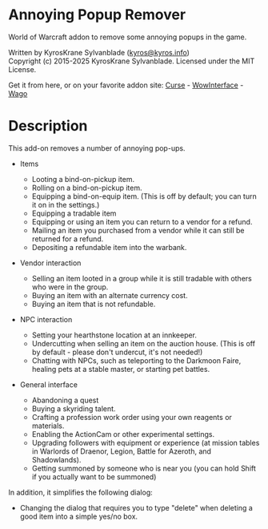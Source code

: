 # Annoying Popup Remover
World of Warcraft addon to remove some annoying popups in the game.

Written by KyrosKrane Sylvanblade (kyros@kyros.info)  
Copyright (c) 2015-2025 KyrosKrane Sylvanblade. Licensed under the MIT License.

Get it from here, or on your favorite addon site: [Curse](https://www.curseforge.com/wow/addons/annoying-pop-up-remover) - [WowInterface](https://www.wowinterface.com/downloads/info23631-AnnoyingPop-upRemover.html) - [Wago](https://addons.wago.io/addons/annoying-pop-up-remover)

# Description
This add-on removes a number of annoying pop-ups.
- Items
	- Looting a bind-on-pickup item.
	- Rolling on a bind-on-pickup item.
	- Equipping a bind-on-equip item. (This is off by default; you can turn it on in the settings.)
	- Equipping a tradable item
	- Equipping or using an item you can return to a vendor for a refund.
	- Mailing an item you purchased from a vendor while it can still be returned for a refund.
	- Depositing a refundable item into the warbank.

- Vendor interaction
	- Selling an item looted in a group while it is still tradable with others who were in the group.
	- Buying an item with an alternate currency cost.
	- Buying an item that is not refundable.

- NPC interaction
	- Setting your hearthstone location at an innkeeper.
	- Undercutting when selling an item on the auction house. (This is off by default - please don't undercut, it's not needed!)
	- Chatting with NPCs, such as teleporting to the Darkmoon Faire, healing pets at a stable master, or starting pet battles.

- General interface 
	- Abandoning a quest
	- Buying a skyriding talent.
	- Crafting a profession work order using your own reagents or materials.
	- Enabling the ActionCam or other experimental settings.
	- Upgrading followers with equipment or experience (at mission tables in Warlords of Draenor, Legion, Battle for Azeroth, and Shadowlands).
	- Getting summoned by someone who is near you (you can hold Shift if you actually want to be summoned)

In addition, it simplifies the following dialog:

- Changing the dialog that requires you to type "delete" when deleting a good item into a simple yes/no box.
